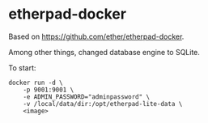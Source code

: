 etherpad-docker
===============

Based on https://github.com/ether/etherpad-docker.

Among other things, changed database engine to SQLite.

To start:

    docker run -d \
        -p 9001:9001 \
        -e ADMIN_PASSWORD="adminpassword" \
        -v /local/data/dir:/opt/etherpad-lite-data \
        <image>
